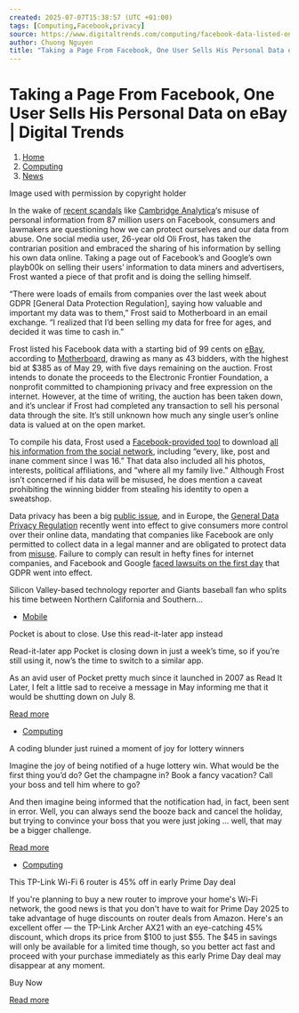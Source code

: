 ```yaml
---
created: 2025-07-07T15:38:57 (UTC +01:00)
tags: [Computing,Facebook,privacy]
source: https://www.digitaltrends.com/computing/facebook-data-listed-on-ebay/
author: Chuong Nguyen
title: "Taking a Page From Facebook, One User Sells His Personal Data on eBay | Digital Trends"
---
```


# Taking a Page From Facebook, One User Sells His Personal Data on eBay | Digital Trends

1.  [Home](https://www.digitaltrends.com/)
2.  [Computing](https://www.digitaltrends.com/computing/)
3.  [News](https://www.digitaltrends.com/computing-news/)

Image used with permission by copyright holder

In the wake of [recent scandals](https://www.digitaltrends.com/social-media/facebook-third-party-app-access-updated-cambridge-analytica/) like [Cambridge Analytica](https://www.digitaltrends.com/computing/facebook-cambridge-analyica-privacy-tool/)‘s misuse of personal information from 87 million users on Facebook, consumers and lawmakers are questioning how we can protect ourselves and our data from abuse. One social media user, 26-year old Oli Frost, has taken the contrarian position and embraced the sharing of his information by selling his own data online. Taking a page out of Facebook’s and Google’s own playb00k on selling their users’ information to data miners and advertisers, Frost wanted a piece of that profit and is doing the selling himself.

“There were loads of emails from companies over the last week about GDPR \[General Data Protection Regulation\], saying how valuable and important my data was to them,” Frost said to Motherboard in an email exchange. “I realized that I’d been selling my data for free for ages, and decided it was time to cash in.”

Frost listed his Facebook data with a starting bid of 99 cents on [eBay](https://www.ebay.co.uk/itm/Im-selling-my-private-Facebook-data-/273239941454), according to [Motherboard](https://motherboard.vice.com/en_us/article/3k4ay8/sell-facebook-data-ebay-oli-frost), drawing as many as 43 bidders, with the highest bid at $385 as of May 29, with five days remaining on the auction. Frost intends to donate the proceeds to the Electronic Frontier Foundation, a nonprofit committed to championing privacy and free expression on the internet. However, at the time of writing, the auction has been taken down, and it’s unclear if Frost had completed any transaction to sell his personal data through the site. It’s still unknown how much any single user’s online data is valued at on the open market.

To compile his data, Frost used a [Facebook-provided tool](https://www.digitaltrends.com/social-media/facebook-expands-download-your-information-feature-fails-to-satisfy-critics/) to download [all his information from the social network](https://www.digitaltrends.com/social-media/facebook-data-download/), including “every, like, post and inane comment since I was 16.” That data also included all his photos, interests, political affiliations, and “where all my family live.” Although Frost isn’t concerned if his data will be misused, he does mention a caveat prohibiting the winning bidder from stealing his identity to open a sweatshop.

Data privacy has been a big [public issue](https://www.digitaltrends.com/social-media/polls-show-low-trust-facebook/), and in Europe, the [General Data Privacy Regulation](https://www.digitaltrends.com/computing/what-is-the-gdpr/) recently went into effect to give consumers more control over their online data, mandating that companies like Facebook are only permitted to collect data in a legal manner and are obligated to protect data from [misuse](https://www.digitaltrends.com/social-media/cubeyou-suspended-accused-facebook-data-misuse/). Failure to comply can result in hefty fines for internet companies, and Facebook and Google [faced lawsuits on the first day](https://www.digitaltrends.com/computing/google-facebook-gdpr-lawsuit/) that GDPR went into effect.

Silicon Valley-based technology reporter and Giants baseball fan who splits his time between Northern California and Southern…

-   [Mobile](https://www.digitaltrends.com/mobile/)

Pocket is about to close. Use this read-it-later app instead

Read-it-later app Pocket is closing down in just a week’s time, so if you’re still using it, now’s the time to switch to a similar app.

As an avid user of Pocket pretty much since it launched in 2007 as Read It Later, I felt a little sad to receive a message in May informing me that it would be shutting down on July 8.

[Read more](https://www.digitaltrends.com/mobile/pocket-alternative/)

-   [Computing](https://www.digitaltrends.com/computing/)

A coding blunder just ruined a moment of joy for lottery winners

Imagine the joy of being notified of a huge lottery win. What would be the first thing you’d do? Get the champagne in? Book a fancy vacation? Call your boss and tell him where to go?

And then imagine being informed that the notification had, in fact, been sent in error. Well, you can always send the booze back and cancel the holiday, but trying to convince your boss that you were just joking ... well, that may be a bigger challenge.

[Read more](https://www.digitaltrends.com/computing/norway-lottery-blunder/)

-   [Computing](https://www.digitaltrends.com/computing/)

This TP-Link Wi-Fi 6 router is 45% off in early Prime Day deal

If you're planning to buy a new router to improve your home's Wi-Fi network, the good news is that you don't have to wait for Prime Day 2025 to take advantage of huge discounts on router deals from Amazon. Here's an excellent offer — the TP-Link Archer AX21 with an eye-catching 45% discount, which drops its price from $100 to just $55. The $45 in savings will only be available for a limited time though, so you better act fast and proceed with your purchase immediately as this early Prime Day deal may disappear at any moment.

Buy Now

[Read more](https://www.digitaltrends.com/computing/tp-link-archer-ax21-router-deal-amazon-june-2025/)
